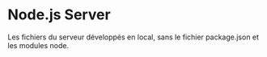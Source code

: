 Node.js Server
====

Les fichiers du serveur développés en local, sans le fichier package.json et les modules node.